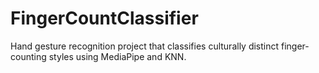 # FingerCountClassifier
Hand gesture recognition project that classifies culturally distinct finger-counting styles using MediaPipe and KNN.
